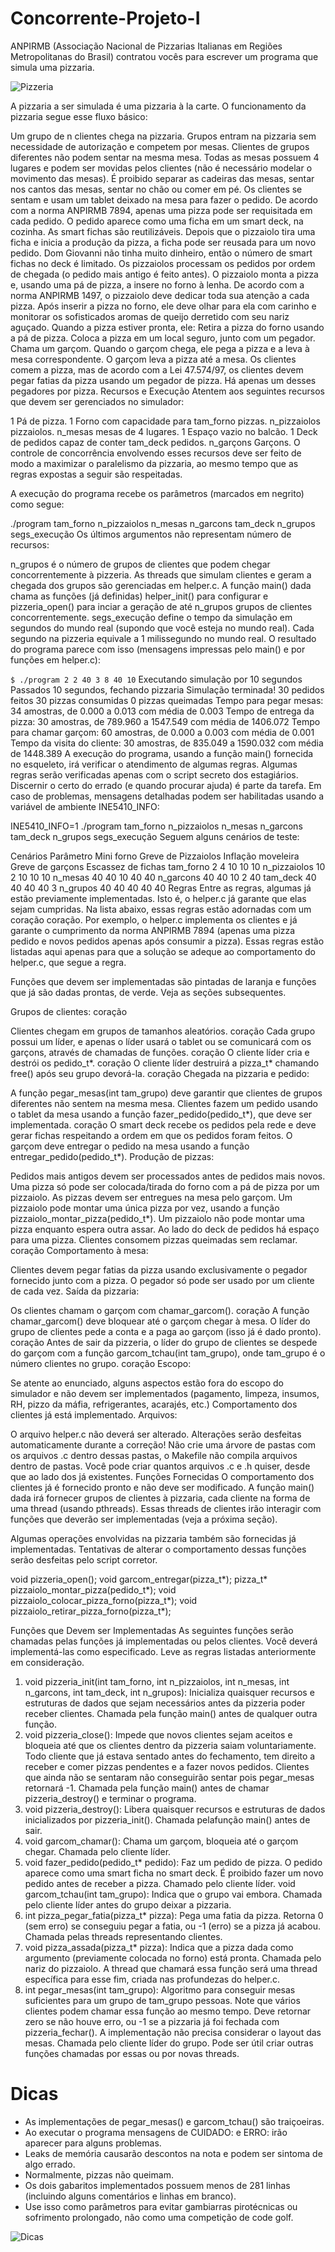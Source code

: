 # Concorrente-Projeto-I

 ANPIRMB (Associação Nacional de Pizzarias Italianas em Regiões Metropolitanas do Brasil) contratou vocês para escrever um programa que simula uma pizzaria.

![](pizzeria.png?raw=true "Pizzeria")


A pizzaria a ser simulada é uma pizzaria à la carte. O funcionamento da pizzaria segue esse fluxo básico:

Um grupo de n clientes chega na pizzaria.
Grupos entram na pizzaria sem necessidade de autorização e competem por mesas.
Clientes de grupos diferentes não podem sentar na mesma mesa.
Todas as mesas possuem 4 lugares e podem ser movidas pelos clientes (não é necessário modelar o movimento das mesas).
É proibido separar as cadeiras das mesas, sentar nos cantos das mesas, sentar no chão ou comer em pé.
Os clientes se sentam e usam um tablet deixado na mesa para fazer o pedido.
De acordo com a norma ANPIRMB 7894, apenas uma pizza pode ser requisitada em cada pedido.
O pedido aparece como uma ficha em um smart deck, na cozinha.
As smart fichas são reutilizáveis. Depois que o pizzaiolo tira uma ficha e inicia a produção da pizza, a ficha pode ser reusada para um novo pedido.
Dom Giovanni não tinha muito dinheiro, então o número de smart fichas no deck é limitado.
Os pizzaiolos processam os pedidos por ordem de chegada (o pedido mais antigo é feito antes).
O pizzaiolo monta a pizza e, usando uma pá de pizza, a insere no forno à lenha.
De acordo com a norma ANPIRMB 1497, o pizzaiolo deve dedicar toda sua atenção a cada pizza. Após inserir a pizza no forno, ele deve olhar para ela com carinho e monitorar os sofisticados aromas de queijo derretido com seu nariz aguçado. Quando a pizza estiver pronta, ele:
Retira a pizza do forno usando a pá de pizza.
Coloca a pizza em um local seguro, junto com um pegador.
Chama um garçom.
Quando o garçom chega, ele pega a pizza e a leva à mesa correspondente.
O garçom leva a pizza até a mesa.
Os clientes comem a pizza, mas de acordo com a Lei 47.574/97, os clientes devem pegar fatias da pizza usando um pegador de pizza.
Há apenas um desses pegadores por pizza.
Recursos e Execução
Atentem aos seguintes recursos que devem ser gerenciados no simulador:

1 Pá de pizza.
1 Forno com capacidade para tam_forno pizzas.
n_pizzaiolos pizzaiolos.
n_mesas mesas de 4 lugares.
1 Espaço vazio no balcão.
1 Deck de pedidos capaz de conter tam_deck pedidos.
n_garçons Garçons.
O controle de concorrência envolvendo esses recursos deve ser feito de modo a maximizar o paralelismo da pizzaria, ao mesmo tempo que as regras expostas a seguir são respeitadas.

A execução do programa recebe os parâmetros (marcados em negrito) como segue:

./program tam_forno  n_pizzaiolos  n_mesas  n_garcons  tam_deck  n_grupos  segs_execução
Os últimos argumentos não representam número de recursos:

n_grupos é o número de grupos de clientes que podem chegar concorrentemente à pizzeria.
As threads que simulam clientes e geram a chegada dos grupos são gerenciadas em helper.c. A função main() dada chama as funções (já definidas)  helper_init() para configurar e pizzeria_open() para inciar a geração de até n_grupos grupos de clientes concorrentemente.
segs_execução define o tempo da simulação em segundos do mundo real (supondo que você esteja no mundo real). Cada segundo na pizzeria equivale a 1 milissegundo no mundo real.
O resultado do programa parece com isso (mensagens impressas pelo main() e por funções em helper.c):

`$ ./program 2 2 40 3 8 40 10`
Executando simulação por 10 segundos
Passados 10 segundos, fechando pizzaria
Simulação terminada!
30 pedidos feitos
30 pizzas consumidas
0 pizzas queimadas
Tempo para pegar mesas: 34 amostras, de 0.000 a 0.013 com média de 0.003
Tempo de entrega da pizza: 30 amostras, de 789.960 a 1547.549 com média de 1406.072
Tempo para chamar garçom: 60 amostras, de 0.000 a 0.003 com média de 0.001
Tempo da visita do cliente: 30 amostras, de 835.049 a 1590.032 com média de 1448.389
A execução do programa, usando a função main() fornecida no esqueleto, irá verificar o atendimento de algumas regras. Algumas regras serão verificadas apenas com o script secreto dos estagiários. Discernir o certo do errado (e quando procurar ajuda) é parte da tarefa. Em caso de problemas, mensagens detalhadas podem ser habilitadas usando a variável de ambiente INE5410_INFO:

INE5410_INFO=1 ./program tam_forno  n_pizzaiolos  n_mesas  n_garcons  tam_deck  n_grupos  segs_execução
Seguem alguns cenários de teste:

Cenários
Parâmetro	Mini forno	Greve de Pizzaiolos	Inflação moveleira	Greve de garçons	Escassez de fichas
tam_forno	2	4	10	10	10
n_pizzaiolos	10	2	10	10	10
n_mesas	40	40	10	40	40
n_garcons	40	40	10	2	40
tam_deck	40	40	40	40	3
n_grupos	40	40	40	40	40
Regras
Entre as regras, algumas já estão previamente implementadas. Isto é, o helper.c já garante que elas sejam cumpridas. Na lista abaixo, essas regras estão adornadas com um coração coração. Por exemplo, o helper.c implementa os clientes e já garante o cumprimento da norma ANPIRMB 7894 (apenas uma pizza pedido e novos pedidos apenas após consumir a pizza). Essas regras estão listadas aqui apenas para que a solução se adeque ao comportamento do helper.c, que segue a regra.

Funções que devem ser implementadas são pintadas de laranja e funções que já são dadas prontas, de verde. Veja as seções subsequentes.

Grupos de clientes: coração

Clientes chegam em grupos de tamanhos aleatórios. coração
Cada grupo possui um líder, e apenas o líder usará o tablet ou se comunicará com os garçons, através de chamadas de funções. coração
O cliente líder cria e destrói os pedido_t*. coração
O cliente líder destruirá a pizza_t* chamando free() após seu grupo devorá-la. coração
Chegada na pizzaria e pedido:

A função pegar_mesas(int tam_grupo) deve garantir que clientes de grupos diferentes não sentem na mesma mesa.
Clientes fazem um pedido usando o tablet da mesa usando a função fazer_pedido(pedido_t*), que deve ser implementada. coração
O smart deck recebe os pedidos pela rede e deve gerar fichas respeitando a ordem em que os pedidos foram feitos.
O garçom deve entregar o pedido na mesa usando a função entregar_pedido(pedido_t*).
Produção de pizzas:

Pedidos mais antigos devem ser processados antes de pedidos mais novos.
Uma pizza só pode ser colocada/tirada do forno com a pá de pizza por um pizzaiolo.
As pizzas devem ser entregues na mesa pelo garçom.
Um pizzaiolo pode montar uma única pizza por vez, usando a função pizzaiolo_montar_pizza(pedido_t*).
Um pizzaiolo não pode montar uma pizza enquanto espera outra assar.
Ao lado do deck de pedidos há espaço para uma pizza.
Clientes consomem pizzas queimadas sem reclamar. coração
Comportamento à mesa:

Clientes devem pegar fatias da pizza usando exclusivamente o pegador fornecido junto com a pizza.
O pegador só pode ser usado por um cliente de cada vez.
Saída da pizzaria:

Os clientes chamam o garçom com chamar_garcom(). coração
A função chamar_garcom() deve bloquear até o garçom chegar à mesa.
O líder do grupo de clientes pede a conta e a paga ao garçom (isso já é dado pronto). coração
Antes de sair da pizzeria, o líder do grupo de clientes se despede do garçom com a função garcom_tchau(int tam_grupo), onde tam_grupo é o número clientes no grupo. coração
Escopo:

Se atente ao enunciado, alguns aspectos estão fora do escopo do simulador e não devem ser implementados (pagamento, limpeza, insumos, RH, pizzo da máfia, refrigerantes, acarajés, etc.)
Comportamento dos clientes já está implementado.
Arquivos:

O arquivo helper.c não deverá ser alterado. Alterações serão desfeitas automaticamente durante a correção!
Não crie uma árvore de pastas com os arquivos .c dentro dessas pastas, o Makefile não compila arquivos dentro de pastas.
Você pode criar quantos arquivos .c e .h quiser, desde que ao lado dos já existentes.
Funções Fornecidas
O comportamento dos clientes já é fornecido pronto e não deve ser modificado. A função main() dada irá fornecer grupos de clientes à pizzaria, cada cliente na forma de uma thread (usando pthreads). Essas threads de clientes irão interagir com funções que deverão ser implementadas (veja a próxima seção).

Algumas operações envolvidas na pizzaria também são fornecidas já implementadas. Tentativas de alterar o comportamento dessas funções serão desfeitas pelo script corretor.

void pizzeria_open();
void garcom_entregar(pizza_t*);
pizza_t* pizzaiolo_montar_pizza(pedido_t*);
void pizzaiolo_colocar_pizza_forno(pizza_t*);
void pizzaiolo_retirar_pizza_forno(pizza_t*);

Funções que Devem ser Implementadas
As seguintes funções serão chamadas pelas funções já implementadas ou pelos clientes. Você deverá implementá-las como especificado. Leve as regras listadas anteriormente em consideração.

1. void pizzeria_init(int tam_forno, int n_pizzaiolos, int n_mesas, int n_garcons, int tam_deck, int n_grupos):
Inicializa quaisquer recursos e estruturas de dados que sejam necessários antes da pizzeria poder receber clientes.
Chamada pela função main() antes de qualquer outra função.
2. void pizzeria_close():
Impede que novos clientes sejam aceitos e bloqueia até que os clientes dentro da pizzeria saiam voluntariamente.
Todo cliente que já estava sentado antes do fechamento, tem direito a receber e comer pizzas pendentes e a fazer novos pedidos.
Clientes que ainda não se sentaram não conseguirão sentar pois pegar_mesas retornará -1.
Chamada pela função main() antes de chamar pizzeria_destroy() e terminar o programa.
3. void pizzeria_destroy():
Libera quaisquer recursos e estruturas de dados inicializados por pizzeria_init().
Chamada pelafunção main() antes de sair.
4. void garcom_chamar():
Chama um garçom, bloqueia até o garçom chegar.
Chamada pelo cliente líder.
5. void fazer_pedido(pedido_t* pedido):
Faz um pedido de pizza. O pedido aparece como uma smart ficha no smart deck. É proibido fazer um novo pedido antes de receber a pizza.
Chamado pelo cliente líder.
void garcom_tchau(int tam_grupo):
Indica que o grupo vai embora.
Chamada pelo cliente líder antes do grupo deixar a pizzaria.
6. int pizza_pegar_fatia(pizza_t* pizza):
Pega uma fatia da pizza. Retorna 0 (sem erro) se conseguiu pegar a fatia, ou -1 (erro) se a pizza já acabou.
Chamada pelas threads representando clientes.
7. void pizza_assada(pizza_t* pizza):
Indica que a pizza dada como argumento (previamente colocada no forno) está pronta.
Chamada pelo nariz do pizzaiolo.
A thread que chamará essa função será uma thread específica para esse fim, criada nas profundezas do helper.c.
8. int pegar_mesas(int tam_grupo):
Algoritmo para conseguir mesas suficientes para um grupo de tam_grupo pessoas. Note que vários clientes podem chamar essa função ao mesmo tempo.
Deve retornar zero se não houve erro, ou -1 se a pizzaria já foi fechada com pizzeria_fechar().
A implementação não precisa considerar o layout das mesas.
Chamada pelo cliente líder do grupo.
Pode ser útil criar outras funções chamadas por essas ou por novas threads.

# Dicas
- As implementações de pegar_mesas() e garcom_tchau() são traiçoeiras.
- Ao executar o programa mensagens de CUIDADO: e ERRO: irão aparecer para alguns problemas.
- Leaks de memória causarão descontos na nota e podem ser sintoma de algo errado.
- Normalmente, pizzas não queimam.
- Os dois gabaritos implementados possuem menos de 281 linhas (incluindo alguns comentários e linhas em branco).
- Use isso como parâmetros para evitar gambiarras pirotécnicas ou sofrimento prolongado, não como uma competição de code golf.

![](pizzeria-dyn.png?raw=true "Dicas")
